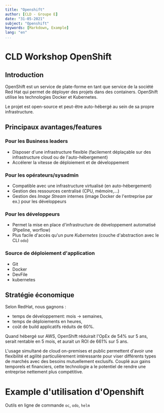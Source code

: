 ```yaml
---
title: "Openshift"
author: [CLD - Groupe E]
date: "31-05-2021"
subject: "Openshift"
keywords: [Markdown, Example]
lang: "en"
...
```


# CLD Workshop OpenShift

## Introduction
OpenShift est un service de plate-forme en tant que service de la société Red Hat qui permet de déployer des projets dans des containers. OpenShift utilise les technologies Docker et Kubernetes.

Le projet est open-source et peut-être auto-hébergé au sein de sa propre infrastructure.

## Principaux avantages/features

### Pour les Business leaders

- Disposer d'une infrastructure flexible (facilement déplaçable sur des infrastructure cloud ou de l'auto-hébergement)
- Accélerer la vitesse de déploiement et de développement

### Pour les opérateurs/sysadmin

- Compatible avec une infrastructure virtualisé (en auto-hébergement)
- Gestion des ressources centralisé (CPU, mémoire,...) 
- Gestion des *Image Stream* internes (image Docker de l'entreprise par ex.) pour les développeurs

### Pour les développeurs

- Permet la mise en place d'infrastructure de développement automatisé (Pipeline, worflow)
- Plus facile d'accès qu'un pure *Kubernetes* (couche d'abstraction avec le CLI ``odo``)
 
### Source de déploiement d'application

- Git
- Docker
- DevFile
- kubernetes

## Stratégie économique

Selon RedHat, nous gagnons :

- temps de développement: mois -> semaines,
- temps de déploiements en heures,
- coût de build applicatifs réduits de 60%.

Quand hébergé sur AWS, OpenShift réduirait l'OpEx de 54% sur 5 ans, serait rentable en 5 mois, et aurait un ROI de 661% sur 5 ans.

L'usage simultané de cloud on-premises et public permettent d'avoir une flexibilité et agilité particulièrement intéressante pour viser différents types de marchés avec des besoins mutuellement exclusifs. Couplé aux gains temporels et financiers, cette technologie a le potentiel de rendre une entreprise nettement plus compétitive.

# Example d'utilisation d'Openshift

Outils en ligne de commande ``oc``, ``odo``, ``helm``

